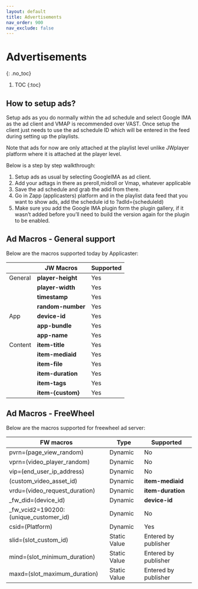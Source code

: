 ```yaml
---
layout: default
title: Advertisements
nav_order: 900
nav_exclude: false
---
```

# Advertisements
{: .no_toc}

1. TOC
{:toc}

## How to setup ads? 
Setup ads as you do normally within the ad schedule and select Google IMA as the ad client and VMAP is recommended over VAST. Once setup the client just needs to use the ad schedule ID which will be entered in the feed during setting up the playlists. 

Note that ads for now are only attached at the playlist level unlike JWplayer platform where it is attached at the player level.

Below is a step by step walkthrough:
1. Setup ads as usual by selecting GoogleIMA as ad client.
2. Add your adtags in there as preroll,midroll or Vmap, whatever applicable
3. Save the ad schedule and grab the adid from there.
4. Go in Zapp (applicasters) platform and in the playlist data feed that you want to show ads, add the schedule id to ?adId={scheduleId)
5. Make sure you add the Google IMA plugin form the plugin gallery, if it wasn’t added before you’ll need to build the version again for the plugin to be enabled.

## Ad Macros - General support
 Below are the macros supported today by Applicaster:
 
 |         | JW Macros         | Supported |
|---------|-------------------|-----------|
| General | __player-height__ | Yes       |
|         | __player-width__  | Yes       |
|         | __timestamp__     | Yes       |
|         | __random-number__ | Yes       |
| App     | __device-id__     | Yes       |
|         | __app-bundle__    | Yes       |
|         | __app-name__      | Yes       |
| Content | __item-title__    | Yes       |
|         | __item-mediaid__  | Yes       |
|         | __item-file__     | Yes       |
|         | __item-duration__ | Yes       |
|         | __item-tags__     | Yes       |
|         | __item-{custom}__ | Yes       |

## Ad Macros - FreeWheel
Below are the macros supported for freewheel ad server:

| FW macros                             | Type         | Supported            |
|---------------------------------------|--------------|----------------------|
| pvrn=(page_view_random)               | Dynamic      | No                   |
| vprn=(video_player_random)            | Dynamic      | No                   |
| vip=(end_user_ip_address)             | Dynamic      | No                   |
| (custom_video_asset_id)               | Dynamic      | __item-mediaid__     |
| vrdu=(video_request_duration)         | Dynamic      | __item-duration__    |
| _fw_did=(device_id)                   | Dynamic      | __device-id__        |
| _fw_vcid2=190200:(unique_customer_id) | Dynamic      | No                   |
| csid=(Platform)                       | Dynamic      | Yes                  |
| slid=(slot_custom_id)                 | Static Value | Entered by publisher |
| mind=(slot_minimum_duration)          | Static Value | Entered by publisher |
| maxd=(slot_maximum_duration)          | Static Value | Entered by publisher |
